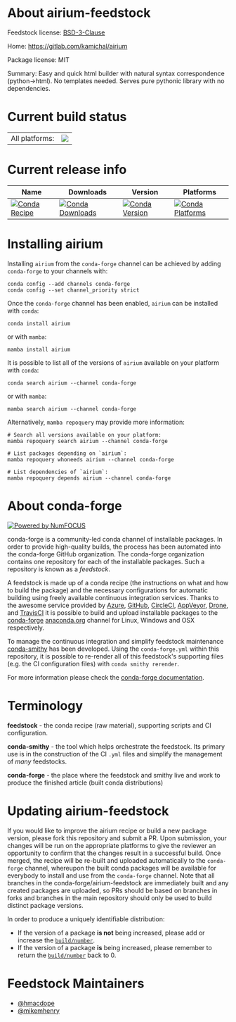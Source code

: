 About airium-feedstock
======================

Feedstock license: [BSD-3-Clause](https://github.com/conda-forge/airium-feedstock/blob/main/LICENSE.txt)

Home: https://gitlab.com/kamichal/airium

Package license: MIT

Summary: Easy and quick html builder with natural syntax correspondence (python->html). No templates needed. Serves pure pythonic library with no dependencies.

Current build status
====================


<table><tr><td>All platforms:</td>
    <td>
      <a href="https://dev.azure.com/conda-forge/feedstock-builds/_build/latest?definitionId=21298&branchName=main">
        <img src="https://dev.azure.com/conda-forge/feedstock-builds/_apis/build/status/airium-feedstock?branchName=main">
      </a>
    </td>
  </tr>
</table>

Current release info
====================

| Name | Downloads | Version | Platforms |
| --- | --- | --- | --- |
| [![Conda Recipe](https://img.shields.io/badge/recipe-airium-green.svg)](https://anaconda.org/conda-forge/airium) | [![Conda Downloads](https://img.shields.io/conda/dn/conda-forge/airium.svg)](https://anaconda.org/conda-forge/airium) | [![Conda Version](https://img.shields.io/conda/vn/conda-forge/airium.svg)](https://anaconda.org/conda-forge/airium) | [![Conda Platforms](https://img.shields.io/conda/pn/conda-forge/airium.svg)](https://anaconda.org/conda-forge/airium) |

Installing airium
=================

Installing `airium` from the `conda-forge` channel can be achieved by adding `conda-forge` to your channels with:

```
conda config --add channels conda-forge
conda config --set channel_priority strict
```

Once the `conda-forge` channel has been enabled, `airium` can be installed with `conda`:

```
conda install airium
```

or with `mamba`:

```
mamba install airium
```

It is possible to list all of the versions of `airium` available on your platform with `conda`:

```
conda search airium --channel conda-forge
```

or with `mamba`:

```
mamba search airium --channel conda-forge
```

Alternatively, `mamba repoquery` may provide more information:

```
# Search all versions available on your platform:
mamba repoquery search airium --channel conda-forge

# List packages depending on `airium`:
mamba repoquery whoneeds airium --channel conda-forge

# List dependencies of `airium`:
mamba repoquery depends airium --channel conda-forge
```


About conda-forge
=================

[![Powered by
NumFOCUS](https://img.shields.io/badge/powered%20by-NumFOCUS-orange.svg?style=flat&colorA=E1523D&colorB=007D8A)](https://numfocus.org)

conda-forge is a community-led conda channel of installable packages.
In order to provide high-quality builds, the process has been automated into the
conda-forge GitHub organization. The conda-forge organization contains one repository
for each of the installable packages. Such a repository is known as a *feedstock*.

A feedstock is made up of a conda recipe (the instructions on what and how to build
the package) and the necessary configurations for automatic building using freely
available continuous integration services. Thanks to the awesome service provided by
[Azure](https://azure.microsoft.com/en-us/services/devops/), [GitHub](https://github.com/),
[CircleCI](https://circleci.com/), [AppVeyor](https://www.appveyor.com/),
[Drone](https://cloud.drone.io/welcome), and [TravisCI](https://travis-ci.com/)
it is possible to build and upload installable packages to the
[conda-forge](https://anaconda.org/conda-forge) [anaconda.org](https://anaconda.org/)
channel for Linux, Windows and OSX respectively.

To manage the continuous integration and simplify feedstock maintenance
[conda-smithy](https://github.com/conda-forge/conda-smithy) has been developed.
Using the ``conda-forge.yml`` within this repository, it is possible to re-render all of
this feedstock's supporting files (e.g. the CI configuration files) with ``conda smithy rerender``.

For more information please check the [conda-forge documentation](https://conda-forge.org/docs/).

Terminology
===========

**feedstock** - the conda recipe (raw material), supporting scripts and CI configuration.

**conda-smithy** - the tool which helps orchestrate the feedstock.
                   Its primary use is in the construction of the CI ``.yml`` files
                   and simplify the management of *many* feedstocks.

**conda-forge** - the place where the feedstock and smithy live and work to
                  produce the finished article (built conda distributions)


Updating airium-feedstock
=========================

If you would like to improve the airium recipe or build a new
package version, please fork this repository and submit a PR. Upon submission,
your changes will be run on the appropriate platforms to give the reviewer an
opportunity to confirm that the changes result in a successful build. Once
merged, the recipe will be re-built and uploaded automatically to the
`conda-forge` channel, whereupon the built conda packages will be available for
everybody to install and use from the `conda-forge` channel.
Note that all branches in the conda-forge/airium-feedstock are
immediately built and any created packages are uploaded, so PRs should be based
on branches in forks and branches in the main repository should only be used to
build distinct package versions.

In order to produce a uniquely identifiable distribution:
 * If the version of a package **is not** being increased, please add or increase
   the [``build/number``](https://docs.conda.io/projects/conda-build/en/latest/resources/define-metadata.html#build-number-and-string).
 * If the version of a package **is** being increased, please remember to return
   the [``build/number``](https://docs.conda.io/projects/conda-build/en/latest/resources/define-metadata.html#build-number-and-string)
   back to 0.

Feedstock Maintainers
=====================

* [@hmacdope](https://github.com/hmacdope/)
* [@mikemhenry](https://github.com/mikemhenry/)

